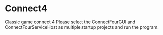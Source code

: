 # Connect4
Classic game connect 4 
Please select the ConnectFourGUI and ConnectFourServiceHost as multiple startup projects and run the program.
